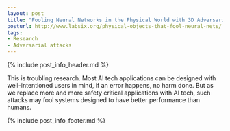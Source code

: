 ```yaml
---
layout: post
title: "Fooling Neural Networks in the Physical World with 3D Adversarial Objects"
posturl: http://www.labsix.org/physical-objects-that-fool-neural-nets/
tags:
- Research
- Adversarial attacks
---
```


{% include post_info_header.md %}

This is troubling research. Most AI tech applications can be designed with well-intentioned users in mind, if an error happens, no harm done. But as we replace more and more safety critical applications with AI tech, such attacks may fool systems designed to have better performance than humans.

<!--more-->
{% include post_info_footer.md %}
